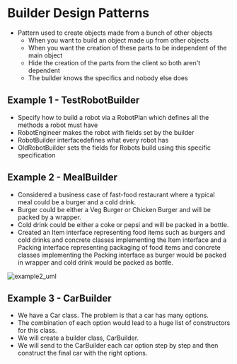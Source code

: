 # Builder Design Patterns
- Pattern used to create objects made from a bunch of other objects
  - When you want to build an object made up from other objects
  - When you want the creation of these parts to be independent of the main object
  - Hide the creation of the parts from the client so both aren't dependent
  - The builder knows the specifics and nobody else does

## Example 1 - TestRobotBuilder
  - Specify how to build a robot via a RobotPlan which defines all the methods a robot must have
  - RobotEngineer makes the robot with fields set by the builder
  - RobotBuilder interfacedefines what every robot has
  - OldRobotBuilder sets the fields for Robots build using this specific specification
  
## Example 2 - MealBuilder
  - Considered a business case of fast-food restaurant where a typical meal could be a burger and a cold drink.
  - Burger could be either a Veg Burger or Chicken Burger and will be packed by a wrapper.
  - Cold drink could be either a coke or pepsi and will be packed in a bottle.
  - Created an Item interface representing food items such as burgers and cold drinks and concrete classes implementing 
    the Item interface and a Packing interface representing packaging of food items and concrete classes implementing the 
    Packing interface as burger would be packed in wrapper and cold drink would be packed as bottle.
    
  ![example2_uml](https://user-images.githubusercontent.com/16873263/27315785-8ae5907c-5530-11e7-8b72-2d26ea2e9fd8.jpg)
    
## Example 3 - CarBuilder
  - We have a Car class. The problem is that a car has many options. 
  - The combination of each option would lead to a huge list of constructors for this class. 
  - We will create a builder class, CarBuilder. 
  - We will send to the CarBuilder each car option step by step and then construct the final car with the right options.
